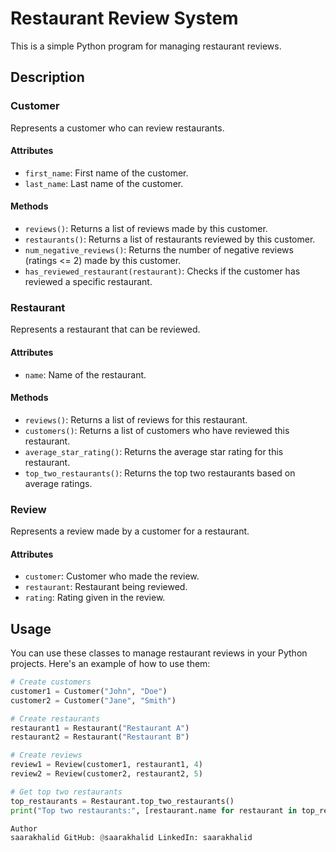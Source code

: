 # Restaurant Review System

This is a simple Python program for managing restaurant reviews.

## Description

### Customer

Represents a customer who can review restaurants.

#### Attributes

- `first_name`: First name of the customer.
- `last_name`: Last name of the customer.

#### Methods

- `reviews()`: Returns a list of reviews made by this customer.
- `restaurants()`: Returns a list of restaurants reviewed by this customer.
- `num_negative_reviews()`: Returns the number of negative reviews (ratings <= 2) made by this customer.
- `has_reviewed_restaurant(restaurant)`: Checks if the customer has reviewed a specific restaurant.

### Restaurant

Represents a restaurant that can be reviewed.

#### Attributes

- `name`: Name of the restaurant.

#### Methods

- `reviews()`: Returns a list of reviews for this restaurant.
- `customers()`: Returns a list of customers who have reviewed this restaurant.
- `average_star_rating()`: Returns the average star rating for this restaurant.
- `top_two_restaurants()`: Returns the top two restaurants based on average ratings.

### Review

Represents a review made by a customer for a restaurant.

#### Attributes

- `customer`: Customer who made the review.
- `restaurant`: Restaurant being reviewed.
- `rating`: Rating given in the review.

## Usage

You can use these classes to manage restaurant reviews in your Python projects. Here's an example of how to use them:

```python
# Create customers
customer1 = Customer("John", "Doe")
customer2 = Customer("Jane", "Smith")

# Create restaurants
restaurant1 = Restaurant("Restaurant A")
restaurant2 = Restaurant("Restaurant B")

# Create reviews
review1 = Review(customer1, restaurant1, 4)
review2 = Review(customer2, restaurant2, 5)

# Get top two restaurants
top_restaurants = Restaurant.top_two_restaurants()
print("Top two restaurants:", [restaurant.name for restaurant in top_restaurants])

Author
saarakhalid GitHub: @saarakhalid LinkedIn: saarakhalid
